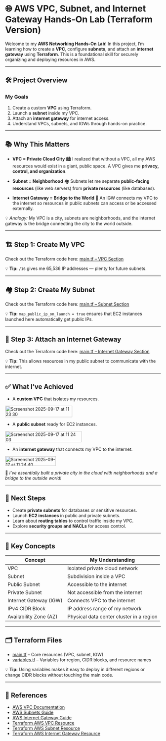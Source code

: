 # 🌐 AWS VPC, Subnet, and Internet Gateway Hands-On Lab (Terraform Version)

Welcome to my **AWS Networking Hands-On Lab**! In this project, I’m learning how to create a **VPC**, configure **subnets**, and attach an **internet gateway** using **Terraform**. This is a foundational skill for securely organizing and deploying resources in AWS.

---

## 🛠️ Project Overview

### My Goals

1. Create a custom **VPC** using Terraform.
2. Launch a **subnet** inside my VPC.
3. Attach an **internet gateway** for internet access.
4. Understand VPCs, subnets, and IGWs through hands-on practice.

---

## 📚 Why This Matters

* **VPC = Private Cloud City** 🏙️
  I realized that without a VPC, all my AWS resources would exist in a giant, public space. A VPC gives me **privacy, control, and organization**.

* **Subnet = Neighborhood** 🏘️
  Subnets let me separate **public-facing resources** (like web servers) from **private resources** (like databases).

* **Internet Gateway = Bridge to the World** 🌉
  An IGW connects my VPC to the internet so resources in public subnets can access or be accessed externally.

💡 *Analogy:* My VPC is a city, subnets are neighborhoods, and the internet gateway is the bridge connecting the city to the world outside.

---

## 🏗️ Step 1: Create My VPC

Check out the Terraform code here: [main.tf – VPC Section](./main.tf)

💡 **Tip:** `/16` gives me 65,536 IP addresses — plenty for future subnets.

---

## 🏘️ Step 2: Create My Subnet

Check out the Terraform code here: [main.tf – Subnet Section](./main.tf)

💡 **Tip:** `map_public_ip_on_launch = true` ensures that EC2 instances launched here automatically get public IPs.

---

## 🌉 Step 3: Attach an Internet Gateway

Check out the Terraform code here: [main.tf – Internet Gateway Section](./main.tf)

💡 **Tip:** This allows resources in my public subnet to communicate with the internet.

---

## ✅ What I’ve Achieved

* A **custom VPC** that isolates my resources.

<img width="217" height="37" alt="Screenshot 2025-09-17 at 11 23 30" src="https://github.com/user-attachments/assets/964c790f-0a13-491e-a8c3-019a7f0f317f" />

* A **public subnet** ready for EC2 instances.

<img width="247" height="36" alt="Screenshot 2025-09-17 at 11 24 03" src="https://github.com/user-attachments/assets/498a1601-e801-4a2e-96f5-696dcbc574bf" />


* An **internet gateway** that connects my VPC to the internet.

<img width="164" height="31" alt="Screenshot 2025-09-17 at 11 24 40" src="https://github.com/user-attachments/assets/9cf6e773-6550-4ef2-84a6-178046633520" />

🎉 *I’ve essentially built a private city in the cloud with neighborhoods and a bridge to the outside world!*

---

## 🔮 Next Steps

* Create **private subnets** for databases or sensitive resources.
* Launch **EC2 instances** in public and private subnets.
* Learn about **routing tables** to control traffic inside my VPC.
* Explore **security groups and NACLs** for access control.

---

## 📖 Key Concepts

| Concept                | My Understanding                         |
| ---------------------- | ---------------------------------------- |
| VPC                    | Isolated private cloud network           |
| Subnet                 | Subdivision inside a VPC                 |
| Public Subnet          | Accessible to the internet               |
| Private Subnet         | Not accessible from the internet         |
| Internet Gateway (IGW) | Connects VPC to the internet             |
| IPv4 CIDR Block        | IP address range of my network           |
| Availability Zone (AZ) | Physical data center cluster in a region |

---

## 🗂️ Terraform Files

* [main.tf](./main.tf) – Core resources (VPC, subnet, IGW)
* [variables.tf](./variables.tf) – Variables for region, CIDR blocks, and resource names

💡 **Tip:** Using variables makes it easy to deploy in different regions or change CIDR blocks without touching the main code.

---

## 📌 References

* [AWS VPC Documentation](https://docs.aws.amazon.com/vpc/latest/userguide/what-is-amazon-vpc.html)
* [AWS Subnets Guide](https://docs.aws.amazon.com/vpc/latest/userguide/VPC_Subnets.html)
* [AWS Internet Gateway Guide](https://docs.aws.amazon.com/vpc/latest/userguide/VPC_Internet_Gateway.html)
* [Terraform AWS VPC Resource](https://registry.terraform.io/providers/hashicorp/aws/latest/docs/resources/vpc)
* [Terraform AWS Subnet Resource](https://registry.terraform.io/providers/hashicorp/aws/latest/docs/resources/subnet)
* [Terraform AWS Internet Gateway Resource](https://registry.terraform.io/providers/hashicorp/aws/latest/docs/resources/internet_gateway)
